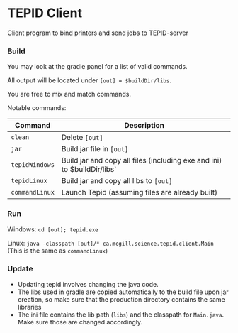 # TEPID Client

Client program to bind printers and send jobs to TEPID-server

### Build

You may look at the gradle panel for a list of valid commands.

All output will be located under `[out] = $buildDir/libs`.

You are free to mix and match commands.

Notable commands:

| Command | Description |
| --- | --- |
| `clean` | Delete `[out]` |
| `jar` | Build jar file in `[out]` |
| `tepidWindows` | Build jar and copy all files (including exe and ini) to $buildDir/libs` |
| `tepidLinux` | Build jar and copy all libs to `[out]` |
| `commandLinux` | Launch Tepid (assuming files are already built) |

### Run

Windows: `cd [out]; tepid.exe`

Linux: `java -classpath [out]/* ca.mcgill.science.tepid.client.Main`
<br/>(This is the same as `commandLinux`)

### Update

* Updating tepid involves changing the java code.
* The libs used in gradle are copied automatically to the build file upon jar creation, 
so make sure that the production directory contains the same libraries
* The ini file contains the lib path (`libs`) and the classpath for `Main.java`. 
Make sure those are changed accordingly.

